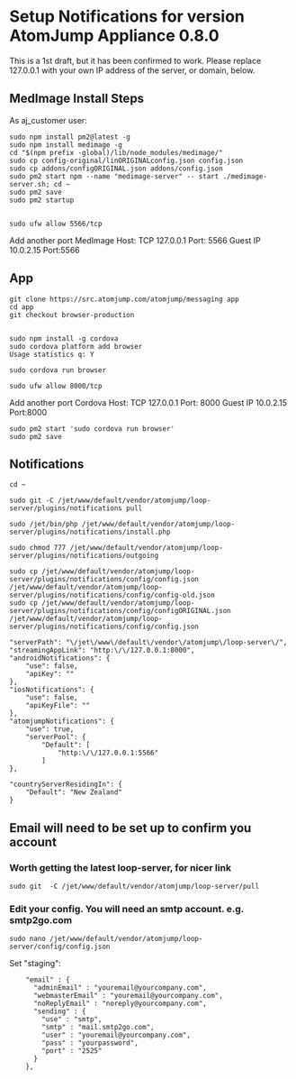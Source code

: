 # Setup Notifications for version AtomJump Appliance 0.8.0

This is a 1st draft, but it has been confirmed to work. Please replace 127.0.0.1 with your own IP address
of the server, or domain, below.


## MedImage Install Steps

As aj_customer user:

```
sudo npm install pm2@latest -g
sudo npm install medimage -g
cd "$(npm prefix -global)/lib/node_modules/medimage/" 
sudo cp config-original/linORIGINALconfig.json config.json
sudo cp addons/configORIGINAL.json addons/config.json
sudo pm2 start npm --name "medimage-server" -- start ./medimage-server.sh; cd ~
sudo pm2 save
sudo pm2 startup


sudo ufw allow 5566/tcp
```

Add another port
MedImage   Host: TCP 127.0.0.1 Port: 5566    Guest IP 10.0.2.15  Port:5566

## App

```
git clone https://src.atomjump.com/atomjump/messaging app
cd app
git checkout browser-production


sudo npm install -g cordova
sudo cordova platform add browser
Usage statistics q: Y

sudo cordova run browser

sudo ufw allow 8000/tcp
```


Add another port
Cordova   Host: TCP 127.0.0.1 Port: 8000    Guest IP 10.0.2.15  Port:8000

```
sudo pm2 start 'sudo cordova run browser'
sudo pm2 save
```


## Notifications


```
cd ~

sudo git -C /jet/www/default/vendor/atomjump/loop-server/plugins/notifications pull

sudo /jet/bin/php /jet/www/default/vendor/atomjump/loop-server/plugins/notifications/install.php

sudo chmod 777 /jet/www/default/vendor/atomjump/loop-server/plugins/notifications/outgoing

sudo cp /jet/www/default/vendor/atomjump/loop-server/plugins/notifications/config/config.json /jet/www/default/vendor/atomjump/loop-server/plugins/notifications/config/config-old.json 
sudo cp /jet/www/default/vendor/atomjump/loop-server/plugins/notifications/config/configORIGINAL.json /jet/www/default/vendor/atomjump/loop-server/plugins/notifications/config/config.json 
```

```
"serverPath": "\/jet\/www\/default\/vendor\/atomjump\/loop-server\/",
"streamingAppLink": "http:\/\/127.0.0.1:8000",
"androidNotifications": {
	"use": false,
	"apiKey": ""
},
"iosNotifications": {
	"use": false,
	"apiKeyFile": ""    
},
"atomjumpNotifications": {
	"use": true,
	"serverPool": {
		"Default": [
			"http:\/\/127.0.0.1:5566"
		]
},

"countryServerResidingIn": {
	"Default": "New Zealand"	
}
```	

	

## Email will need to be set up to confirm you account


### Worth getting the latest loop-server, for nicer link

```
sudo git  -C /jet/www/default/vendor/atomjump/loop-server/pull
```

### Edit your config. You will need an smtp account. e.g. smtp2go.com

```
sudo nano /jet/www/default/vendor/atomjump/loop-server/config/config.json
```

Set "staging":

```
    "email" : {
      "adminEmail" : "youremail@yourcompany.com",
      "webmasterEmail" : "youremail@yourcompany.com",
      "noReplyEmail" : "noreply@yourcompany.com",
      "sending" : {
        "use" : "smtp",
        "smtp" : "mail.smtp2go.com",
        "user" : "youremail@yourcompany.com",
        "pass" : "yourpassword",
        "port" : "2525"
      }
    },
```

